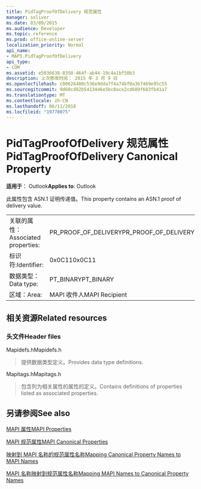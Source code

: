 ```yaml
---
title: PidTagProofOfDelivery 规范属性
manager: soliver
ms.date: 03/09/2015
ms.audience: Developer
ms.topic: reference
ms.prod: office-online-server
localization_priority: Normal
api_name:
- MAPI.PidTagProofOfDelivery
api_type:
- COM
ms.assetid: e5036638-8350-464f-ab44-19c4a1bf50b3
description: 上次修改时间： 2015 年 3 月 9 日
ms.openlocfilehash: c00626480c536e9dda7f4a74bf0a3b7469e95c55
ms.sourcegitcommit: 9d60cd82b5413446e5bc8ace2cd689f683fb41a7
ms.translationtype: MT
ms.contentlocale: zh-CN
ms.lasthandoff: 06/11/2018
ms.locfileid: "19778075"
---
```

# <a name="pidtagproofofdelivery-canonical-property"></a><span data-ttu-id="3931d-103">PidTagProofOfDelivery 规范属性</span><span class="sxs-lookup"><span data-stu-id="3931d-103">PidTagProofOfDelivery Canonical Property</span></span>

  
  
<span data-ttu-id="3931d-104">**适用于**： Outlook</span><span class="sxs-lookup"><span data-stu-id="3931d-104">**Applies to**: Outlook</span></span> 
  
<span data-ttu-id="3931d-105">此属性包含 ASN.1 证明传递值。</span><span class="sxs-lookup"><span data-stu-id="3931d-105">This property contains an ASN.1 proof of delivery value.</span></span>
  
|||
|:-----|:-----|
|<span data-ttu-id="3931d-106">关联的属性：</span><span class="sxs-lookup"><span data-stu-id="3931d-106">Associated properties:</span></span>  <br/> |<span data-ttu-id="3931d-107">PR_PROOF_OF_DELIVERY</span><span class="sxs-lookup"><span data-stu-id="3931d-107">PR_PROOF_OF_DELIVERY</span></span>  <br/> |
|<span data-ttu-id="3931d-108">标识符:</span><span class="sxs-lookup"><span data-stu-id="3931d-108">Identifier:</span></span>  <br/> |<span data-ttu-id="3931d-109">0x0C11</span><span class="sxs-lookup"><span data-stu-id="3931d-109">0x0C11</span></span>  <br/> |
|<span data-ttu-id="3931d-110">数据类型：</span><span class="sxs-lookup"><span data-stu-id="3931d-110">Data type:</span></span>  <br/> |<span data-ttu-id="3931d-111">PT_BINARY</span><span class="sxs-lookup"><span data-stu-id="3931d-111">PT_BINARY</span></span>  <br/> |
|<span data-ttu-id="3931d-112">区域：</span><span class="sxs-lookup"><span data-stu-id="3931d-112">Area:</span></span>  <br/> |<span data-ttu-id="3931d-113">MAPI 收件人</span><span class="sxs-lookup"><span data-stu-id="3931d-113">MAPI Recipient</span></span>  <br/> |
   
## <a name="related-resources"></a><span data-ttu-id="3931d-114">相关资源</span><span class="sxs-lookup"><span data-stu-id="3931d-114">Related resources</span></span>

### <a name="header-files"></a><span data-ttu-id="3931d-115">头文件</span><span class="sxs-lookup"><span data-stu-id="3931d-115">Header files</span></span>

<span data-ttu-id="3931d-116">Mapidefs.h</span><span class="sxs-lookup"><span data-stu-id="3931d-116">Mapidefs.h</span></span>
  
> <span data-ttu-id="3931d-117">提供数据类型定义。</span><span class="sxs-lookup"><span data-stu-id="3931d-117">Provides data type definitions.</span></span>
    
<span data-ttu-id="3931d-118">Mapitags.h</span><span class="sxs-lookup"><span data-stu-id="3931d-118">Mapitags.h</span></span>
  
> <span data-ttu-id="3931d-119">包含列为相关属性的属性的定义。</span><span class="sxs-lookup"><span data-stu-id="3931d-119">Contains definitions of properties listed as associated properties.</span></span>
    
## <a name="see-also"></a><span data-ttu-id="3931d-120">另请参阅</span><span class="sxs-lookup"><span data-stu-id="3931d-120">See also</span></span>



[<span data-ttu-id="3931d-121">MAPI 属性</span><span class="sxs-lookup"><span data-stu-id="3931d-121">MAPI Properties</span></span>](mapi-properties.md)
  
[<span data-ttu-id="3931d-122">MAPI 规范属性</span><span class="sxs-lookup"><span data-stu-id="3931d-122">MAPI Canonical Properties</span></span>](mapi-canonical-properties.md)
  
[<span data-ttu-id="3931d-123">映射到 MAPI 名称的规范属性名称</span><span class="sxs-lookup"><span data-stu-id="3931d-123">Mapping Canonical Property Names to MAPI Names</span></span>](mapping-canonical-property-names-to-mapi-names.md)
  
[<span data-ttu-id="3931d-124">MAPI 名称映射到规范属性名称</span><span class="sxs-lookup"><span data-stu-id="3931d-124">Mapping MAPI Names to Canonical Property Names</span></span>](mapping-mapi-names-to-canonical-property-names.md)

